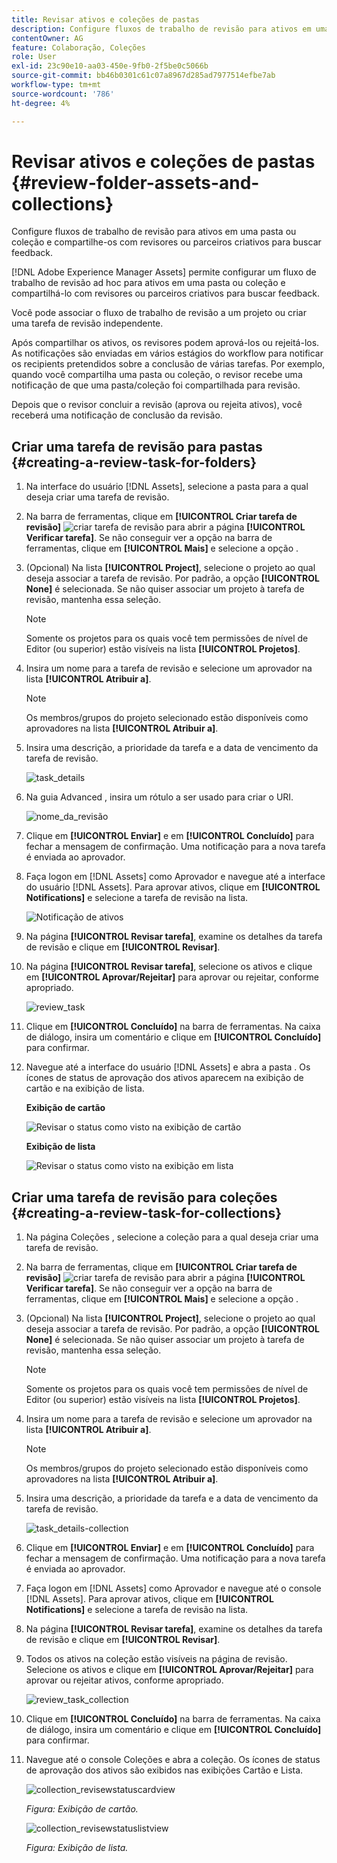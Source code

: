 ```yaml
---
title: Revisar ativos e coleções de pastas
description: Configure fluxos de trabalho de revisão para ativos em uma pasta ou coleção e compartilhe-os com revisores ou parceiros criativos para buscar feedback.
contentOwner: AG
feature: Colaboração, Coleções
role: User
exl-id: 23c90e10-aa03-450e-9fb0-2f5be0c5066b
source-git-commit: bb46b0301c61c07a8967d285ad7977514efbe7ab
workflow-type: tm+mt
source-wordcount: '786'
ht-degree: 4%

---
```


# Revisar ativos e coleções de pastas {#review-folder-assets-and-collections}

Configure fluxos de trabalho de revisão para ativos em uma pasta ou coleção e compartilhe-os com revisores ou parceiros criativos para buscar feedback.

[!DNL Adobe Experience Manager Assets] permite configurar um fluxo de trabalho de revisão ad hoc para ativos em uma pasta ou coleção e compartilhá-lo com revisores ou parceiros criativos para buscar feedback.

Você pode associar o fluxo de trabalho de revisão a um projeto ou criar uma tarefa de revisão independente.

Após compartilhar os ativos, os revisores podem aprová-los ou rejeitá-los. As notificações são enviadas em vários estágios do workflow para notificar os recipients pretendidos sobre a conclusão de várias tarefas. Por exemplo, quando você compartilha uma pasta ou coleção, o revisor recebe uma notificação de que uma pasta/coleção foi compartilhada para revisão.

Depois que o revisor concluir a revisão (aprova ou rejeita ativos), você receberá uma notificação de conclusão da revisão.

## Criar uma tarefa de revisão para pastas {#creating-a-review-task-for-folders}

1. Na interface do usuário [!DNL Assets], selecione a pasta para a qual deseja criar uma tarefa de revisão.
1. Na barra de ferramentas, clique em **[!UICONTROL Criar tarefa de revisão]** ![criar tarefa de revisão](assets/do-not-localize/create-review-task.png) para abrir a página **[!UICONTROL Verificar tarefa]**. Se não conseguir ver a opção na barra de ferramentas, clique em **[!UICONTROL Mais]** e selecione a opção .

1. (Opcional) Na lista **[!UICONTROL Project]**, selecione o projeto ao qual deseja associar a tarefa de revisão. Por padrão, a opção **[!UICONTROL None]** é selecionada. Se não quiser associar um projeto à tarefa de revisão, mantenha essa seleção.

   >[!NOTE]
   >
   >Somente os projetos para os quais você tem permissões de nível de Editor (ou superior) estão visíveis na lista **[!UICONTROL Projetos]**.

1. Insira um nome para a tarefa de revisão e selecione um aprovador na lista **[!UICONTROL Atribuir a]**.

   >[!NOTE]
   >
   >Os membros/grupos do projeto selecionado estão disponíveis como aprovadores na lista **[!UICONTROL Atribuir a]**.

1. Insira uma descrição, a prioridade da tarefa e a data de vencimento da tarefa de revisão.

   ![task_details](assets/task_details.png)

1. Na guia Advanced , insira um rótulo a ser usado para criar o URI.

   ![nome_da_revisão](assets/review_name.png)

1. Clique em **[!UICONTROL Enviar]** e em **[!UICONTROL Concluído]** para fechar a mensagem de confirmação. Uma notificação para a nova tarefa é enviada ao aprovador.
1. Faça logon em [!DNL Assets] como Aprovador e navegue até a interface do usuário [!DNL Assets]. Para aprovar ativos, clique em **[!UICONTROL Notifications]** e selecione a tarefa de revisão na lista.

   ![Notificação de ativos](assets/aemAssetsNotification.png)

1. Na página **[!UICONTROL Revisar tarefa]**, examine os detalhes da tarefa de revisão e clique em **[!UICONTROL Revisar]**.
1. Na página **[!UICONTROL Revisar tarefa]**, selecione os ativos e clique em **[!UICONTROL Aprovar/Rejeitar]** para aprovar ou rejeitar, conforme apropriado.

   ![review_task](assets/review_task.png)

1. Clique em **[!UICONTROL Concluído]** na barra de ferramentas. Na caixa de diálogo, insira um comentário e clique em **[!UICONTROL Concluído]** para confirmar.
1. Navegue até a interface do usuário [!DNL Assets] e abra a pasta . Os ícones de status de aprovação dos ativos aparecem na exibição de cartão e na exibição de lista.

   **Exibição de cartão**

   ![Revisar o status como visto na exibição de cartão](assets/chlimage_1-404.png)

   **Exibição de lista**

   ![Revisar o status como visto na exibição em lista](assets/review_status_listview.png)

## Criar uma tarefa de revisão para coleções {#creating-a-review-task-for-collections}

1. Na página Coleções , selecione a coleção para a qual deseja criar uma tarefa de revisão.
1. Na barra de ferramentas, clique em **[!UICONTROL Criar tarefa de revisão]** ![criar tarefa de revisão](assets/do-not-localize/create-review-task.png) para abrir a página **[!UICONTROL Verificar tarefa]**. Se não conseguir ver a opção na barra de ferramentas, clique em **[!UICONTROL Mais]** e selecione a opção .

1. (Opcional) Na lista **[!UICONTROL Project]**, selecione o projeto ao qual deseja associar a tarefa de revisão. Por padrão, a opção **[!UICONTROL None]** é selecionada. Se não quiser associar um projeto à tarefa de revisão, mantenha essa seleção.

   >[!NOTE]
   >
   >Somente os projetos para os quais você tem permissões de nível de Editor (ou superior) estão visíveis na lista **[!UICONTROL Projetos]**.

1. Insira um nome para a tarefa de revisão e selecione um aprovador na lista **[!UICONTROL Atribuir a]**.

   >[!NOTE]
   >
   >Os membros/grupos do projeto selecionado estão disponíveis como aprovadores na lista **[!UICONTROL Atribuir a]**.

1. Insira uma descrição, a prioridade da tarefa e a data de vencimento da tarefa de revisão.

   ![task_details-collection](assets/task_details-collection.png)

1. Clique em **[!UICONTROL Enviar]** e em **[!UICONTROL Concluído]** para fechar a mensagem de confirmação. Uma notificação para a nova tarefa é enviada ao aprovador.
1. Faça logon em [!DNL Assets] como Aprovador e navegue até o console [!DNL Assets]. Para aprovar ativos, clique em **[!UICONTROL Notifications]** e selecione a tarefa de revisão na lista.
1. Na página **[!UICONTROL Revisar tarefa]**, examine os detalhes da tarefa de revisão e clique em **[!UICONTROL Revisar]**.
1. Todos os ativos na coleção estão visíveis na página de revisão. Selecione os ativos e clique em **[!UICONTROL Aprovar/Rejeitar]** para aprovar ou rejeitar ativos, conforme apropriado.

   ![review_task_collection](assets/review_task_collection.png)

1. Clique em **[!UICONTROL Concluído]** na barra de ferramentas. Na caixa de diálogo, insira um comentário e clique em **[!UICONTROL Concluído]** para confirmar.
1. Navegue até o console Coleções e abra a coleção. Os ícones de status de aprovação dos ativos são exibidos nas exibições Cartão e Lista.

   ![collection_revisewstatuscardview](assets/collection_reviewstatuscardview.png)

   *Figura: Exibição de cartão.*

   ![collection_revisewstatuslistview](assets/collection_reviewstatuslistview.png)

   *Figura: Exibição de lista.*
